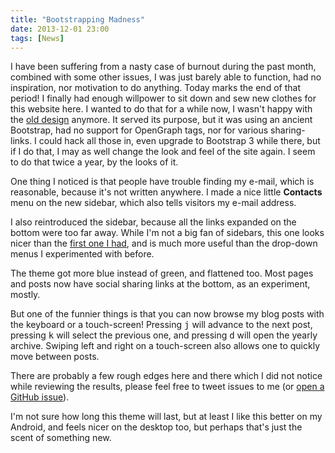 ```yaml
---
title: "Bootstrapping Madness"
date: 2013-12-01 23:00
tags: [News]
---
```


I have been suffering from a nasty case of burnout during the past
month, combined with some other issues, I was just barely able to
function, had no inspiration, nor motivation to do anything. Today
marks the end of that period! I finally had enough willpower to sit
down and sew new clothes for this website here. I wanted to do that
for a while now, I wasn't happy with the [old design][old-design]
anymore. It served its purpose, but it was using an ancient Bootstrap,
had no support for OpenGraph tags, nor for various sharing-links. I
could hack all those in, even upgrade to Bootstrap 3 while there, but
if I do that, I may as well change the look and feel of the site
again. I seem to do that twice a year, by the looks of it.

 [old-design]: /blog/2013/03/09/straight-jacket/

<!-- more -->

One thing I noticed is that people have trouble finding my e-mail,
which is reasonable, because it's not written anywhere. I made a nice
little <strong>Contacts</strong> menu on the new sidebar, which also
tells visitors my e-mail address.

I also reintroduced the sidebar, because all the links expanded on the
bottom were too far away. While I'm not a big fan of sidebars, this
one looks nicer than the [first one I had][first-sidebar], and is much
more useful than the drop-down menus I experimented with before.

 [first-sidebar]: /blog/2013/01/27/some-more-madness/

The theme got more blue instead of green, and flattened too. Most
pages and posts now have social sharing links at the bottom, as an
experiment, mostly.

But one of the funnier things is that you can now browse my blog posts
with the keyboard or a touch-screen! Pressing <kbd>j</kbd> will
advance to the next post, pressing <kbd>k</kbd> will select the
previous one, and pressing <kbd>d</kbd> will open the yearly archive.
Swiping left and right on a touch-screen also allows one to quickly
move between posts.

There are probably a few rough edges here and there which I did not
notice while reviewing the results, please feel free to tweet issues
to me (or [open a GitHub issue][madness-issue]).

 [madness-issue]: https://github.com/algernon/madness/issues/new

I'm not sure how long this theme will last, but at least I like this
better on my Android, and feels nicer on the desktop too, but perhaps
that's just the scent of something new.

